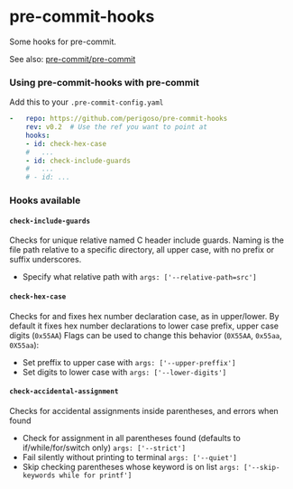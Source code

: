 pre-commit-hooks
================

Some hooks for pre-commit.

See also: [pre-commit/pre-commit](https://github.com/pre-commit/pre-commit)

### Using pre-commit-hooks with pre-commit

Add this to your `.pre-commit-config.yaml`

```yaml
-   repo: https://github.com/perigoso/pre-commit-hooks
    rev: v0.2  # Use the ref you want to point at
    hooks:
    - id: check-hex-case
    #   ...
    - id: check-include-guards
    #   ...
    # - id: ...
```

### Hooks available

#### `check-include-guards`

Checks for unique relative named C header include guards.
Naming is the file path relative to a specific directory, all upper case, with no prefix or suffix underscores.

- Specify what relative path with `args: ['--relative-path=src']`

#### `check-hex-case`

Checks for and fixes hex number declaration case, as in upper/lower.
By default it fixes hex number declarations to lower case prefix, upper case digits (`0x55AA`)
Flags can be used to change this behavior (`0X55AA`, `0x55aa`, `0X55aa`):

- Set preffix to upper case with `args: ['--upper-preffix']`
- Set digits to lower case with `args: ['--lower-digits']`

#### `check-accidental-assignment`

Checks for accidental assignments inside parentheses, and errors when found

- Check for assignment in all parentheses found (defaults to if/while/for/switch only) `args: ['--strict']`
- Fail silently without printing to terminal `args: ['--quiet']`
- Skip checking parentheses whose keyword is on list `args: ['--skip-keywords while for printf']`
